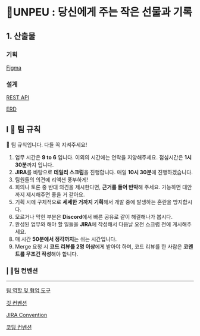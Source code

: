 # 🎁UNPEU : 당신에게 주는 작은 선물과 기록

## 1. 산출물
### 기획
[Figma](https://www.figma.com/file/Dor3qaj7ETuzLQyYkmMU1N/%EC%9E%90%EC%9C%A8_SSAFY?node-id=0%3A1)

### 설계
[REST API](
https://docs.google.com/spreadsheets/d/1_tWZr0V-rfleziy4Cy8klIURG-jpgstYkVAXTtd4MNg/edit#gid=1506950209)

[ERD](
https://docs.google.com/spreadsheets/d/1_tWZr0V-rfleziy4Cy8klIURG-jpgstYkVAXTtd4MNg/edit#gid=950964647)

## l 👋 팀 규칙

<aside>
📢 팀 규칙입니다. 다들 꼭 지켜주세요!

</aside>

1. 업무 시간은 **9 to 6** 입니다. 이외의 시간에는 연락을 지양해주세요. 점심시간은 **1시 30분**까지 입니다. 
2. **JIRA**를 바탕으로 **데일리 스크럼**을 진행합니다. 매일 **10시 30분**에 진행하겠습니다.
3. 팀원들의 의견에 리액션 풍부하게!
4. 회의나 토론 중 반대 의견을 제시한다면, **근거를 들어 반박**해 주세요. 가능하면 대안까지 제시해주면 좋을 거 같아요.
5. 기획 시에 구체적으로 **세세한 거까지 기획**해서 개발 중에 발생하는 혼란을 방지합시다.
6. 모르거나 막힌 부분은 **Discord**에서 빠른 공유로 같이 해결해나가 봅시다.
7. 완성된 업무와 해야 할 일들을 **JIRA**에 작성해서 다음날 오전 스크럼 전에 게시해주세요.
8. 매 시간 **50분에서 정각까지**는 쉬는 시간입니다. 
9. Merge 요청 시 **코드 리뷰를 2명 이상**에게 받아야 하며, 코드 리뷰를 한 사람은 **코멘트를 무조건 작성**해야 합니다.

### | 📜팀 컨벤션

---

[팀 역할 및 협업 도구](https://www.notion.so/c2542d36d9714011b46db85390c5e804)

[깃 컨벤션](https://www.notion.so/8efded7124994793b282a5947bbd937d)

[JIRA Convention](https://www.notion.so/JIRA-Convention-29a08685a3084598a693e8935fcda94e)

[코딩 컨벤션 ](https://www.notion.so/bd4d850d7bce4c5ba32bff525be6929a)

